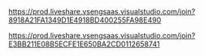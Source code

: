 https://prod.liveshare.vsengsaas.visualstudio.com/join?8918A21FA1349D1E4918BD400255FA98E490


https://prod.liveshare.vsengsaas.visualstudio.com/join?E3BB211E08B5ECFE1E650BA2CD0112658741
